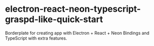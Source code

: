 # electron-react-neon-typescript-graspd-like-quick-start

Borderplate for creating app with Electron + React + Neon Bindings and TypeScript with extra features.
